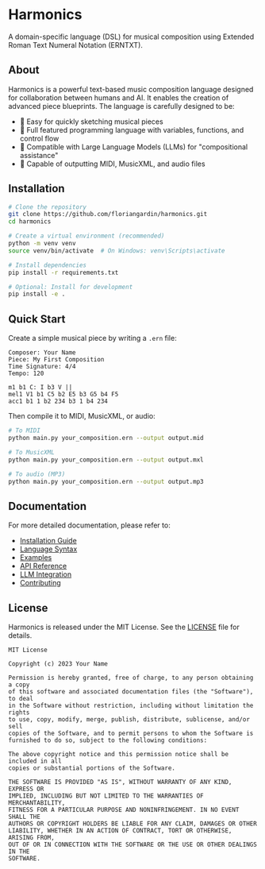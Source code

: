 # Harmonics

A domain-specific language (DSL) for musical composition using Extended Roman Text Numeral Notation (ERNTXT).

## About

Harmonics is a powerful text-based music composition language designed for collaboration between humans and AI. It enables the creation of advanced piece blueprints. The language is carefully designed to be:

- 🎵 Easy for quickly sketching musical pieces
- 🎹 Full featured programming language with variables, functions, and control flow
- 🤖 Compatible with Large Language Models (LLMs) for "compositional assistance"
- 🎼 Capable of outputting MIDI, MusicXML, and audio files

## Installation

```bash
# Clone the repository
git clone https://github.com/floriangardin/harmonics.git
cd harmonics

# Create a virtual environment (recommended)
python -m venv venv
source venv/bin/activate  # On Windows: venv\Scripts\activate

# Install dependencies
pip install -r requirements.txt

# Optional: Install for development
pip install -e .
```

## Quick Start

Create a simple musical piece by writing a `.ern` file:

```erntxt
Composer: Your Name
Piece: My First Composition
Time Signature: 4/4
Tempo: 120

m1 b1 C: I b3 V ||
mel1 V1 b1 C5 b2 E5 b3 G5 b4 F5
acc1 b1 1 b2 234 b3 1 b4 234
```

Then compile it to MIDI, MusicXML, or audio:

```bash
# To MIDI
python main.py your_composition.ern --output output.mid

# To MusicXML
python main.py your_composition.ern --output output.mxl

# To audio (MP3)
python main.py your_composition.ern --output output.mp3
```

## Documentation

For more detailed documentation, please refer to:

- [Installation Guide](documentation/INSTALLATION.md)
- [Language Syntax](documentation/LANGUAGE_SYNTAX.md)
- [Examples](documentation/EXAMPLES.md)
- [API Reference](documentation/API_REFERENCE.md)
- [LLM Integration](documentation/LLM_INTEGRATION.md)
- [Contributing](documentation/CONTRIBUTING.md)

## License

Harmonics is released under the MIT License. See the [LICENSE](LICENSE) file for details.

```
MIT License

Copyright (c) 2023 Your Name

Permission is hereby granted, free of charge, to any person obtaining a copy
of this software and associated documentation files (the "Software"), to deal
in the Software without restriction, including without limitation the rights
to use, copy, modify, merge, publish, distribute, sublicense, and/or sell
copies of the Software, and to permit persons to whom the Software is
furnished to do so, subject to the following conditions:

The above copyright notice and this permission notice shall be included in all
copies or substantial portions of the Software.

THE SOFTWARE IS PROVIDED "AS IS", WITHOUT WARRANTY OF ANY KIND, EXPRESS OR
IMPLIED, INCLUDING BUT NOT LIMITED TO THE WARRANTIES OF MERCHANTABILITY,
FITNESS FOR A PARTICULAR PURPOSE AND NONINFRINGEMENT. IN NO EVENT SHALL THE
AUTHORS OR COPYRIGHT HOLDERS BE LIABLE FOR ANY CLAIM, DAMAGES OR OTHER
LIABILITY, WHETHER IN AN ACTION OF CONTRACT, TORT OR OTHERWISE, ARISING FROM,
OUT OF OR IN CONNECTION WITH THE SOFTWARE OR THE USE OR OTHER DEALINGS IN THE
SOFTWARE.